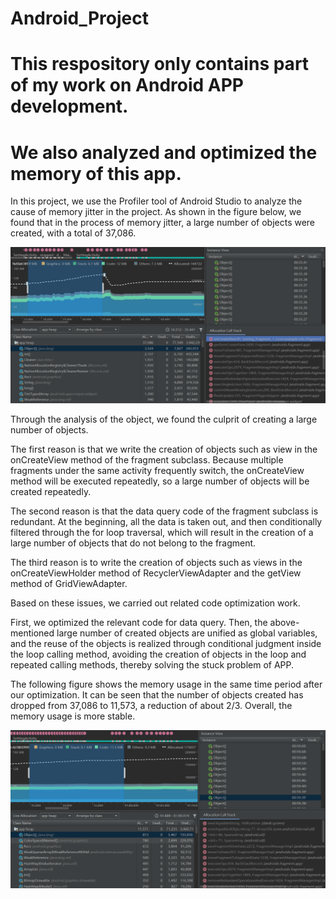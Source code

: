 # Android_Project
# This respository only contains part of my work on Android APP development.
# We also analyzed and optimized the memory of this app.

In this project, we use the Profiler tool of Android Studio to analyze the cause of memory jitter in the project. 
As shown in the figure below, we found that in the process of memory jitter, a large number of objects were created, with a total of 37,086.

![image](https://github.com/Yi1214/Android_Project/blob/master/Memory_Optimization/memory_thrashing.png)

Through the analysis of the object, we found the culprit of creating a large number of objects.

The first reason is that we write the creation of objects such as view in the onCreateView method of the fragment subclass.
Because multiple fragments under the same activity frequently switch, the onCreateView method will be executed repeatedly, so a large number of objects will be created repeatedly.

The second reason is that the data query code of the fragment subclass is redundant.
At the beginning, all the data is taken out, and then conditionally filtered through the for loop traversal, which will result in the creation of a large number of objects that do not belong to the fragment.

The third reason is to write the creation of objects such as views in the onCreateViewHolder method of RecyclerViewAdapter and the getView method of GridViewAdapter.

Based on these issues, we carried out related code optimization work.

First, we optimized the relevant code for data query.
Then, the above-mentioned large number of created objects are unified as global variables, 
and the reuse of the objects is realized through conditional judgment inside the loop calling method, avoiding the creation of objects in the loop and repeated calling methods, thereby solving the stuck problem of APP.

The following figure shows the memory usage in the same time period after our optimization. It can be seen that the number of objects created has dropped from 37,086 to 11,573, a reduction of about 2/3. Overall, the memory usage is more stable.

![image](https://github.com/Yi1214/Android_Project/blob/master/Memory_Optimization/memory_optimization.png)
